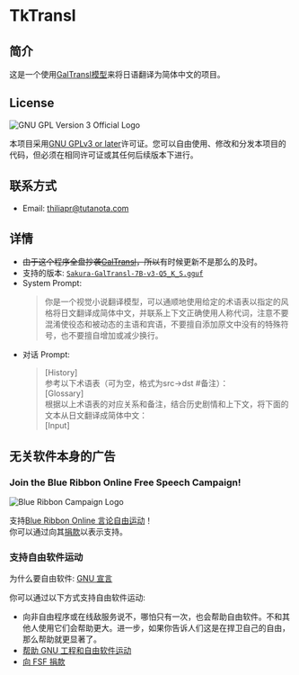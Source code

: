 # TkTransl
## 简介
这是一个使用[GalTransl模型](https://huggingface.co/SakuraLLM/Sakura-GalTransl-7B-v3)来将日语翻译为简体中文的项目。

## License
![GNU GPL Version 3 Official Logo](https://www.gnu.org/graphics/gplv3-with-text-136x68.png)

本项目采用[GNU GPLv3 or later](https://www.gnu.org/licenses/gpl-3.0.html)许可证。您可以自由使用、修改和分发本项目的代码，但必须在相同许可证或其任何后续版本下进行。

## 联系方式
- Email: thiliapr@tutanota.com

## 详情
- ~~由于这个程序全盘抄袭[GalTransl](https://github.com/GalTransl/GalTransl/)，所以~~有时候更新不是那么的及时。
- 支持的版本: [`Sakura-GalTransl-7B-v3-Q5_K_S.gguf`](https://huggingface.co/SakuraLLM/Sakura-GalTransl-7B-v3/blob/main/Sakura-GalTransl-7B-v3-Q5_K_S.gguf)
- System Prompt:
  > 你是一个视觉小说翻译模型，可以通顺地使用给定的术语表以指定的风格将日文翻译成简体中文，并联系上下文正确使用人称代词，注意不要混淆使役态和被动态的主语和宾语，不要擅自添加原文中没有的特殊符号，也不要擅自增加或减少换行。
- 对话 Prompt:
  > [History]  
  > 参考以下术语表（可为空，格式为src->dst #备注）：  
  > [Glossary]  
  > 根据以上术语表的对应关系和备注，结合历史剧情和上下文，将下面的文本从日文翻译成简体中文：  
  > [Input]

## 无关软件本身的广告
### Join the Blue Ribbon Online Free Speech Campaign!
![Blue Ribbon Campaign Logo](https://www.eff.org/files/brstrip.gif)

支持[Blue Ribbon Online 言论自由运动](https://www.eff.org/pages/blue-ribbon-campaign)！  
你可以通过向其[捐款](https://supporters.eff.org/donate)以表示支持。

### 支持自由软件运动
为什么要自由软件: [GNU 宣言](https://www.gnu.org/gnu/manifesto.html)

你可以通过以下方式支持自由软件运动:
- 向非自由程序或在线敌服务说不，哪怕只有一次，也会帮助自由软件。不和其他人使用它们会帮助更大。进一步，如果你告诉人们这是在捍卫自己的自由，那么帮助就更显著了。
- [帮助 GNU 工程和自由软件运动](https://www.gnu.org/help/help.html)
- [向 FSF 捐款](https://www.fsf.org/about/ways-to-donate/)